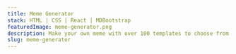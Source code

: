 ```yaml
---
title: Meme Generator
stack: HTML | CSS | React | MDBootstrap
featuredImage: meme-generator.png
description: Make your own meme with over 100 templates to choose from and download it straight to your device.
slug: meme-generator
---
```


